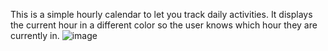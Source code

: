 This is a simple hourly calendar to let you track daily activities. It displays the current hour in a different color so the user knows which hour they are currently in.
![image](https://user-images.githubusercontent.com/70046088/107869857-c1aa2080-6e60-11eb-9791-9340cb42700a.png)

